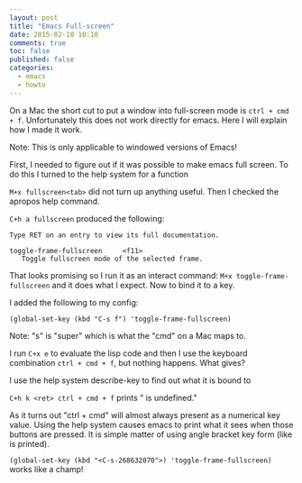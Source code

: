 ```yaml
---
layout: post
title: "Emacs Full-screen"
date: 2015-02-10 10:10
comments: true
toc: false
published: false
categories:
  - emacs
  - howto
---
```


On a Mac the short cut to put a window into full-screen mode is `ctrl +
cmd + f`.  Unfortunately this does not work directly for emacs.  Here I
will explain how I made it work.

Note: This is only applicable to windowed versions of Emacs!

<!-- more -->

First, I needed to figure out if it was possible to make emacs full
screen.  To do this I turned to the help system for a function

`M+x fullscreen<tab>` did not turn up anything useful.  Then I checked
the apropos help command.

`C+h a fullscreen` produced the following:

```
Type RET on an entry to view its full documentation.

toggle-frame-fullscreen     <f11>
   Toggle fullscreen mode of the selected frame.
```

That looks promising so I run it as an interact command: `M+x
toggle-frame-fullscreen` and it does what I expect.  Now to bind it to
a key.

I added the following to my config:

```common-lisp
(global-set-key (kbd "C-s f") 'toggle-frame-fullscreen)
```

Note: "s" is "super" which is what the "cmd" on a Mac maps to.


I run `C+x e` to evaluate the lisp code and then I use the keyboard
combination `ctrl + cmd + f`, but nothing happens.  What gives?

I use the help system describe-key to find out what it is bound to

`C+h k <ret> ctrl + cmd + f` prints "<C-s-268632070> is undefined."

As it turns out "ctrl + cmd" will almost always present as a
numerical key value.  Using the help system causes emacs to print what
it sees when those buttons are pressed.  It is simple matter of using
angle bracket key form (like is printed).

`(global-set-key (kbd "<C-s-268632070">) 'toggle-frame-fullscreen)`
works like a champ!
